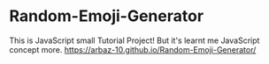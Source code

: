 # Random-Emoji-Generator
This is JavaScript small Tutorial Project! But it's learnt me JavaScript concept more. 
https://arbaz-10.github.io/Random-Emoji-Generator/
